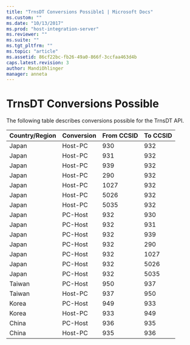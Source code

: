 ```yaml
---
title: "TrnsDT Conversions Possible1 | Microsoft Docs"
ms.custom: ""
ms.date: "10/13/2017"
ms.prod: "host-integration-server"
ms.reviewer: ""
ms.suite: ""
ms.tgt_pltfrm: ""
ms.topic: "article"
ms.assetid: 86cf22bc-fb26-49a0-866f-3ccfaa463d4b
caps.latest.revision: 3
author: MandiOhlinger
manager: anneta
---
```

# TrnsDT Conversions Possible
The following table describes conversions possible for the TrnsDT API.  
  
|Country/Region|Conversion|From CCSID|To CCSID|  
|---------------------|----------------|----------------|--------------|  
|Japan|Host-PC|930|932|  
|Japan|Host-PC|931|932|  
|Japan|Host-PC|939|932|  
|Japan|Host-PC|290|932|  
|Japan|Host-PC|1027|932|  
|Japan|Host-PC|5026|932|  
|Japan|Host-PC|5035|932|  
|Japan|PC-Host|932|930|  
|Japan|PC-Host|932|931|  
|Japan|PC-Host|932|939|  
|Japan|PC-Host|932|290|  
|Japan|PC-Host|932|1027|  
|Japan|PC-Host|932|5026|  
|Japan|PC-Host|932|5035|  
|Taiwan|PC-Host|950|937|  
|Taiwan|Host-PC|937|950|  
|Korea|PC-Host|949|933|  
|Korea|Host-PC|933|949|  
|China|PC-Host|936|935|  
|China|Host-PC|935|936|